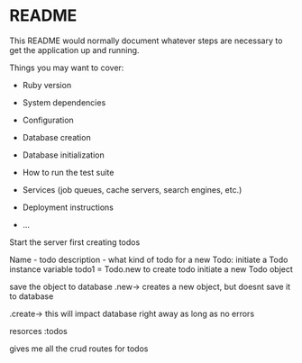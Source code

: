 # README

This README would normally document whatever steps are necessary to get the
application up and running.

Things you may want to cover:

* Ruby version

* System dependencies

* Configuration

* Database creation

* Database initialization

* How to run the test suite

* Services (job queues, cache servers, search engines, etc.)

* Deployment instructions

* ...

Start the server first 
creating todos

Name - todo
description - what kind of todo
for a new Todo:
 initiate a Todo instance variable 
 todo1 = Todo.new
to create todo 
initiate a new Todo object

save the object to database
.new-> creates a new object, but doesnt save it to database

.create-> this will impact database right away as long as no errors

resorces :todos

gives me all the crud routes for todos